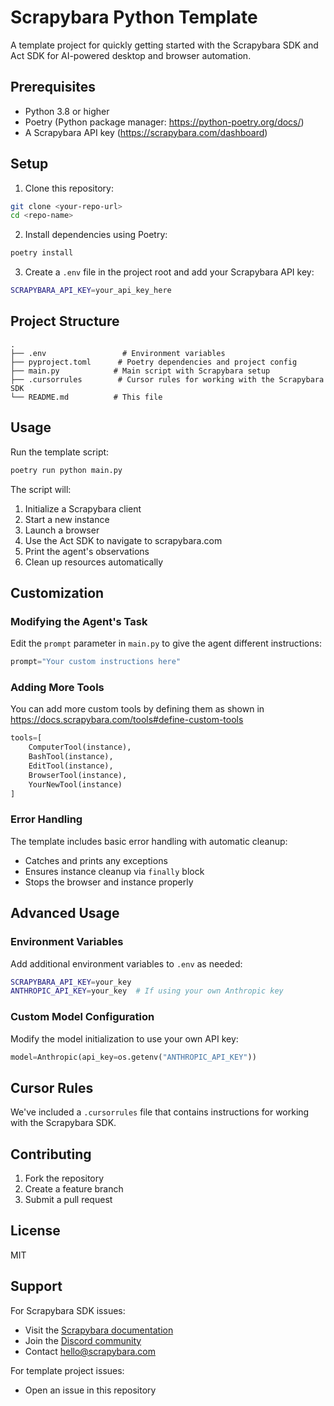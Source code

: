 # Scrapybara Python Template

A template project for quickly getting started with the Scrapybara SDK and Act SDK for AI-powered desktop and browser automation.

## Prerequisites

- Python 3.8 or higher
- Poetry (Python package manager: https://python-poetry.org/docs/)
- A Scrapybara API key (https://scrapybara.com/dashboard)

## Setup

1. Clone this repository:

```bash
git clone <your-repo-url>
cd <repo-name>
```

2. Install dependencies using Poetry:

```bash
poetry install
```

3. Create a `.env` file in the project root and add your Scrapybara API key:

```bash
SCRAPYBARA_API_KEY=your_api_key_here
```

## Project Structure

```
.
├── .env                 # Environment variables
├── pyproject.toml      # Poetry dependencies and project config
├── main.py            # Main script with Scrapybara setup
├── .cursorrules        # Cursor rules for working with the Scrapybara SDK
└── README.md          # This file
```

## Usage

Run the template script:

```bash
poetry run python main.py
```

The script will:

1. Initialize a Scrapybara client
2. Start a new instance
3. Launch a browser
4. Use the Act SDK to navigate to scrapybara.com
5. Print the agent's observations
6. Clean up resources automatically

## Customization

### Modifying the Agent's Task

Edit the `prompt` parameter in `main.py` to give the agent different instructions:

```python
prompt="Your custom instructions here"
```

### Adding More Tools

You can add more custom tools by defining them as shown in https://docs.scrapybara.com/tools#define-custom-tools

```python
tools=[
    ComputerTool(instance),
    BashTool(instance),
    EditTool(instance),
    BrowserTool(instance),
    YourNewTool(instance)
]
```

### Error Handling

The template includes basic error handling with automatic cleanup:

- Catches and prints any exceptions
- Ensures instance cleanup via `finally` block
- Stops the browser and instance properly

## Advanced Usage

### Environment Variables

Add additional environment variables to `.env` as needed:

```bash
SCRAPYBARA_API_KEY=your_key
ANTHROPIC_API_KEY=your_key  # If using your own Anthropic key
```

### Custom Model Configuration

Modify the model initialization to use your own API key:

```python
model=Anthropic(api_key=os.getenv("ANTHROPIC_API_KEY"))
```

## Cursor Rules

We've included a `.cursorrules` file that contains instructions for working with the Scrapybara SDK.

## Contributing

1. Fork the repository
2. Create a feature branch
3. Submit a pull request

## License

MIT

## Support

For Scrapybara SDK issues:

- Visit the [Scrapybara documentation](https://docs.scrapybara.com)
- Join the [Discord community](https://discord.gg/s4bPUVFXqA)
- Contact hello@scrapybara.com

For template project issues:

- Open an issue in this repository

